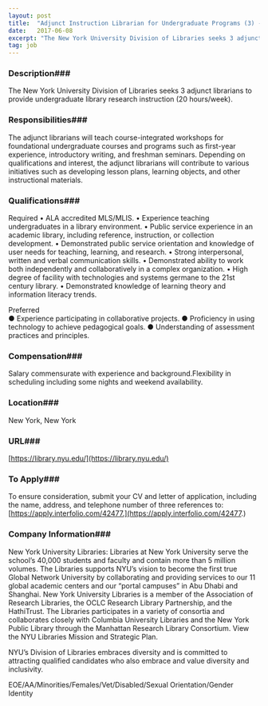 ```yaml
---
layout: post
title:  "Adjunct Instruction Librarian for Undergraduate Programs (3) - New York University, Division of Libraries"
date:   2017-06-08
excerpt: "The New York University Division of Libraries seeks 3 adjunct librarians to provide undergraduate library research instruction (20 hours/week). "
tag: job
---
```


### Description###

The New York University Division of Libraries seeks 3 adjunct librarians to provide undergraduate library research instruction (20 hours/week). 


### Responsibilities###

The adjunct librarians will teach course-integrated workshops for foundational undergraduate courses and programs such as first-year experience, introductory writing, and freshman seminars. Depending on qualifications and interest, the adjunct librarians will contribute to various initiatives such as developing lesson plans, learning objects, and other instructional materials.   


### Qualifications###

Required 
• ALA accredited MLS/MLIS.
• Experience teaching undergraduates in a library environment. 
• Public service experience in an academic library, including reference, instruction, or collection development.
• Demonstrated public service orientation and knowledge of user needs for teaching, learning, and research.
• Strong interpersonal, written and verbal communication skills.
• Demonstrated ability to work both independently and collaboratively in a complex organization.
• High degree of facility with technologies and systems germane to the 21st century library.
• Demonstrated knowledge of learning theory and information literacy trends. 

Preferred  
● Experience participating in collaborative projects. 
● Proficiency in using technology to achieve pedagogical goals.
● Understanding of assessment practices and principles. 



### Compensation###

Salary commensurate with experience and background.Flexibility in scheduling including some nights and weekend availability.  


### Location###

New York, New York


### URL###

[https://library.nyu.edu/](https://library.nyu.edu/)

### To Apply###

To ensure consideration, submit your CV and letter of application, including the name, address, and telephone number of three references to: [https://apply.interfolio.com/42477.](https://apply.interfolio.com/42477.)  


### Company Information###

New York University Libraries: Libraries at New York University serve the school’s 40,000 students and faculty and contain more than 5 million volumes. The Libraries supports NYU’s vision to become the first true Global Network University by collaborating and providing services to our 11 global academic centers and our “portal campuses” in Abu Dhabi and Shanghai.   New York University Libraries is a member of the Association of Research Libraries, the OCLC Research Library Partnership, and the HathiTrust. The Libraries participates in a variety of consortia and collaborates closely with Columbia University Libraries and the New York Public Library through the Manhattan Research Library Consortium. View the NYU Libraries Mission and Strategic Plan.

NYU’s Division of Libraries embraces diversity and is committed to attracting qualified candidates who also embrace and value diversity and inclusivity.

EOE/AA/Minorities/Females/Vet/Disabled/Sexual Orientation/Gender Identity



